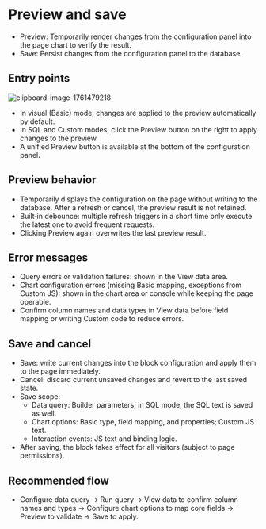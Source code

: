 # Preview and save

- Preview: Temporarily render changes from the configuration panel into the page chart to verify the result.
- Save: Persist changes from the configuration panel to the database.

## Entry points

![clipboard-image-1761479218](https://static-docs.nocobase.com/clipboard-image-1761479218.png)

- In visual (Basic) mode, changes are applied to the preview automatically by default.
- In SQL and Custom modes, click the Preview button on the right to apply changes to the preview.
- A unified Preview button is available at the bottom of the configuration panel.

## Preview behavior
- Temporarily displays the configuration on the page without writing to the database. After a refresh or cancel, the preview result is not retained.
- Built‑in debounce: multiple refresh triggers in a short time only execute the latest one to avoid frequent requests.
- Clicking Preview again overwrites the last preview result.

## Error messages
- Query errors or validation failures: shown in the View data area.
- Chart configuration errors (missing Basic mapping, exceptions from Custom JS): shown in the chart area or console while keeping the page operable.
- Confirm column names and data types in View data before field mapping or writing Custom code to reduce errors.

## Save and cancel
- Save: write current changes into the block configuration and apply them to the page immediately.
- Cancel: discard current unsaved changes and revert to the last saved state.
- Save scope:
  - Data query: Builder parameters; in SQL mode, the SQL text is saved as well.
  - Chart options: Basic type, field mapping, and properties; Custom JS text.
  - Interaction events: JS text and binding logic.
- After saving, the block takes effect for all visitors (subject to page permissions).

## Recommended flow
- Configure data query → Run query → View data to confirm column names and types → Configure chart options to map core fields → Preview to validate → Save to apply.